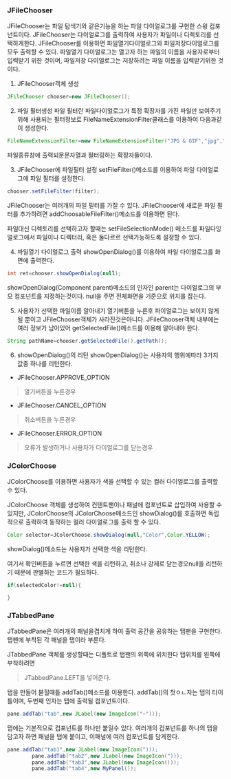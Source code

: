 ### JFileChooser
JFileChooser는 파일 탐색기와 같은기능을 하는 파일 다이얼로그를 구현한 스윙 컴포넌트이다.
JFileChooser는 다이얼로그를 출력하여 사용자가 파일이나 디렉토리를 선택하게한다.
JFileChooser를 이용하면 파일열기다이얼로그와 파일저장다이얼로그를 모두 출력할 수 있다.
파일열기 다이얼로그는 열고자 하는 파일의 이름을 사용자로부터 입력받기 위한 것이며, 파일저장 다이얼로그는 저장하려는 파일 이름을 입력받기위한 것이다.


1. JFileChooser객체 생성
```java
JFileChooser chooser=new JFileChooser();
```
2. 파일 필터생성
파일 필터란 파일다이얼로그가 특정 확장자를 가진 파일만 보여주기 위해 사용되는 필터정보로
FileNameExtensionFilter클래스를 이용하여 다음과같이 생성한다.
```java
FileNameExtensionFilter=new FileNameExtensionFilter("JPG & GIF","jpg","gif");
```
파일종류창에 출력되문문자열과 필터링하는 확장자들이다.

3. JFileChooser에 파일필터 설정
setFileFilter()메소드를 이용하여 파일 다이얼로그에 파일 필터를 설정한다.
```java
chooser.setFileFilter(filter);
```
JFileChooser는 여러개의 파일 필터를 가질 수 있다.
JFileChooser에 새로운 파일 필터를 추가하려면 addChoosableFileFilter()메소드를 이용하면 된다.

파일대신 디렉토리를 선택하고자 할때는 setFileSelectionMode() 메소드를 파일다잉얼로그에서 파일이나 디렉터리, 혹은 둘다르르 선택가능하도록 설정할 수 있다.


4. 파일열기 다이얼로그 출력
showOpenDialog()를 이용하여 파일 다이얼로그를 화면에 출력한다.
```java
int ret=chooser.showOpenDialog(null);
```
showOpenDialog(Component parent)메소드의 인자인 parent는 다이얼로그의 부모 컴포넌트를 지정하는것이다.
null을 주면 전체화면을 기준으로 위치를 잡는다.

5. 사용자가 선택한 파일이름 알아내기
열기버튼을 누른후 파이얼로그는 보이지 않게될 뿐이고 JFileChooser객체가 사라진것은아니다.
JFileChooser객체 내부에는 여러 정보가 남아있어 getSelectedFile()메소드를 이용해 알아내야 한다.
```java
String pathName=chooser.getSelectedFile().getPath();
```
6. showOpenDialog()의 리턴
showOpenDialog()는 사용자의 행위에따라 3가지 값중 하나를 리턴한다.

* JFileChooser.APPROVE_OPTION
> 열기버튼을 누른경우
* JFileChooser.CANCEL_OPTION
> 취소버튼을 누른경우
* JFileChooser.ERROR_OPTION
> 오류가 발생하거나 사용자가 다이얼로그를 닫는경우



### JColorChoose

JColorChoose를 이용하면 사용자가 색을 선택할 수 있는 컬러 다이얼로그를 출력할 수 있다.

JColorChoose 객체를 생성하여 컨텐트팬이나 패널에 컴포넌트로 삽입하여 사용할 수 있지만, JColorChoose의 JColorChoose메소드인 showDialog()를 호출하면
독립적으로 출력하여 동작하는 컬러 다이얼로그를 출력 할 수 있다.
```java
Color selector=JColorChoose.showDialog(null,"Color",Color.YELLOW);
```
showDialog()메소드는 사용자가 선택한 색을 리턴한다.

여기서 확인버튼을 누르면 선택한 색을 리턴하고, 취소나 강제로 닫는경오null을 리턴하기 때문에 
판별하는 코드가 필요하다.
```java
if(selectedColor!=null){

}
```


### JTabbedPane

JTabbedPane은 여러개의 패널을겹치게 하여 출력 공간을 공유하는 탭팬을 구현한다.
탭팬에 부착된 각 패널을 탭이라 부른다.

JTabbedPane 객체를 생성할때는 디폴트로 탭팬의 위쪽에 위치한다
탭위치를 왼쪽에 부착하려면
> JTabbedPane.LEFT를 넣어준다.

탭을 만들어 붇힐때틑 addTab()메소드를 이용한다.
addTab()의 첫ㅇㄴ자는 탭의 타이틀이며, 두번째 인자는 탭에 출력될 컴포넌트이다.
```java
pane.addTab("tab",new JLabel(new ImageIcon("~")));
```

탭에는 기본적으로 컴포넌트를 하나만 붙일수 있다. 
여러개의 컴포넌트를 하나의 탭을 담고자 하면 패널을 탭에 붙이고, 이패널에 여러 컴포넌트를 담게한다.

```java
pane.addTab("tab1",new JLabel(new ImageIcon(")));
		pane.addTab("tab2",new JLabel(new ImageIcon(")));
		pane.addTab("tab3",new JLabel(new ImageIcon()));
		pane.addTab("tab4",new MyPanel());
```
